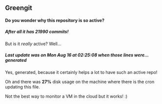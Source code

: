 ## Greengit

#### Do you wonder why this repository is so active?

##### After all it has 21990 commits!

But is it *really* active? Well...

##### Last update was on Mon Aug 16 at 02:25:08 when those lines were... generated

Yes, generated, because it certainly helps a lot to have such an active repo!

Oh and there was **27%** disk usage on the machine
where there is the cron updating this file.

Not the best way to monitor a VM in the cloud but it works! :)
